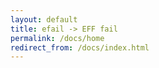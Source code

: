 ```yaml
---
layout: default
title: efail -> EFF fail
permalink: /docs/home
redirect_from: /docs/index.html
---
```

